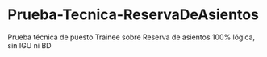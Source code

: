 # Prueba-Tecnica-ReservaDeAsientos
Prueba técnica de puesto Trainee sobre Reserva de asientos 100% lógica, sin IGU ni BD
